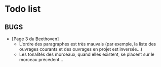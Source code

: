 # Todo list

## BUGS

* [Page 3 du Beethoven] 
  - L'ordre des paragraphes est très mauvais (par exemple, la liste des ouvrages courants et des ouvrages en projet est inversée…)
  - Les tonalités des morceaux, quand elles existent, se placent sur le morceau précédent…
